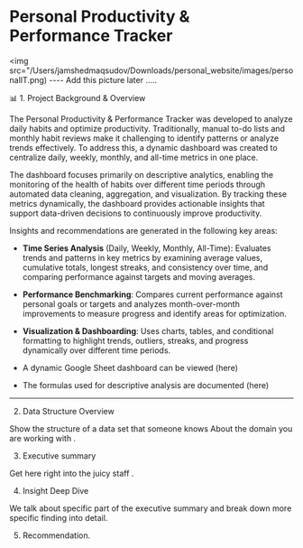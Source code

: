 # Personal Productivity & Performance Tracker

<img src="/Users/jamshedmaqsudov/Downloads/personal_website/images/personalIT.png) ---- Add this picture later .....


📊  1. Project Background & Overview

The Personal Productivity & Performance Tracker was developed to analyze daily habits and optimize productivity. Traditionally, manual to-do lists and monthly habit reviews make it challenging to identify patterns or analyze trends effectively. To address this, a dynamic dashboard was created to centralize daily, weekly, monthly, and all-time metrics in one place.

The dashboard focuses primarily on descriptive analytics, enabling the monitoring of the health of habits over different time periods through automated data cleaning, aggregation, and visualization. By tracking these metrics dynamically, the dashboard provides actionable insights that support data-driven decisions to continuously improve productivity.


Insights and recommendations are generated in the following key areas:

* **Time Series Analysis** (Daily, Weekly, Monthly, All-Time): Evaluates trends and patterns in key metrics by examining average values, cumulative totals, longest streaks, and consistency over time, and comparing performance against targets and moving averages.

* **Performance Benchmarking**: Compares current performance against personal goals or targets and analyzes month-over-month improvements to measure progress and identify areas for optimization.

* **Visualization & Dashboarding**: Uses charts, tables, and conditional formatting to highlight trends, outliers, streaks, and progress dynamically over different time periods.


- A dynamic Google Sheet dashboard can be viewed (here)


- The formulas used for descriptive analysis are documented (here)
_________________________________________________________________________________

2. Data Structure Overview

Show the structure of a data set  that someone knows 
About the domain you are working with . 


3. Executive summary 

Get here right into the juicy staff . 



4. Insight Deep Dive 

We talk about specific part of the executive summary and break down more specific finding into detail. 

5. Recommendation. 







